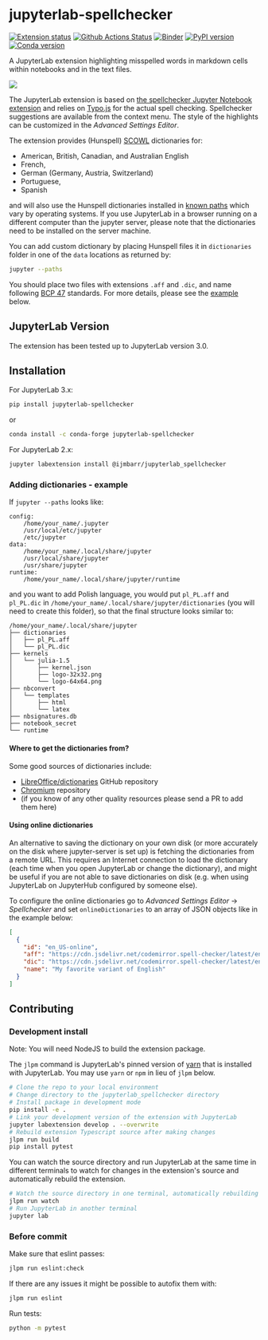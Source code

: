 # jupyterlab-spellchecker

[![Extension status](https://img.shields.io/badge/status-ready-success 'ready to be used')](https://jupyterlab-contrib.github.io/)
[![Github Actions Status](https://github.com/jupyterlab-contrib/spellchecker/workflows/Build/badge.svg)](https://github.com/jupyterlab-contrib/spellchecker/actions)
[![Binder](https://mybinder.org/badge_logo.svg)](https://mybinder.org/v2/gh/jupyterlab-contrib/spellchecker/master?urlpath=lab)
[![PyPI version](https://img.shields.io/pypi/v/jupyterlab-spellchecker.svg)](https://pypi.org/project/jupyterlab-spellchecker/)
[![Conda version](https://img.shields.io/conda/vn/conda-forge/jupyterlab-spellchecker.svg)](https://anaconda.org/conda-forge/jupyterlab-spellchecker)

A JupyterLab extension highlighting misspelled words in markdown cells within notebooks and in the text files.

![](https://raw.githubusercontent.com/jupyterlab-contrib/spellchecker/master/demo.gif)

The JupyterLab extension is based on [the spellchecker Jupyter Notebook extension](https://github.com/ipython-contrib/jupyter_contrib_nbextensions/tree/master/src/jupyter_contrib_nbextensions/nbextensions/spellchecker) and relies on [Typo.js](https://github.com/cfinke/Typo.js) for the actual spell checking.
Spellchecker suggestions are available from the context menu. The style of the highlights can be customized in the _Advanced Settings Editor_.

The extension provides (Hunspell) [SCOWL](http://wordlist.aspell.net/) dictionaries for:

- American, British, Canadian, and Australian English
- French,
- German (Germany, Austria, Switzerland)
- Portuguese,
- Spanish

and will also use the Hunspell dictionaries installed in [known paths](https://github.com/jupyterlab-contrib/spellchecker/search?q=OS_SPECIFIC_PATHS) which vary by operating systems.
If you use JupyterLab in a browser running on a different computer than the jupyter server, please note that the dictionaries need to be installed on the server machine.

You can add custom dictionary by placing Hunspell files it in `dictionaries` folder in one of the `data` locations as returned by:

```bash
jupyter --paths
```

You should place two files with extensions `.aff` and `.dic`, and name following [BCP 47](https://datatracker.ietf.org/doc/html/rfc5646#section-2.1) standards.
For more details, please see the [example](#adding-dictionaries---example) below.

## JupyterLab Version

The extension has been tested up to JupyterLab version 3.0.

## Installation

For JupyterLab 3.x:

```bash
pip install jupyterlab-spellchecker
```

or

```bash
conda install -c conda-forge jupyterlab-spellchecker
```

For JupyterLab 2.x:

```bash
jupyter labextension install @ijmbarr/jupyterlab_spellchecker
```

### Adding dictionaries - example

If `jupyter --paths` looks like:

```
config:
    /home/your_name/.jupyter
    /usr/local/etc/jupyter
    /etc/jupyter
data:
    /home/your_name/.local/share/jupyter
    /usr/local/share/jupyter
    /usr/share/jupyter
runtime:
    /home/your_name/.local/share/jupyter/runtime
```

and you want to add Polish language, you would put `pl_PL.aff` and `pl_PL.dic` in `/home/your_name/.local/share/jupyter/dictionaries` (you will need to create this folder), so that the final structure looks similar to:

```
/home/your_name/.local/share/jupyter
├── dictionaries
│   ├── pl_PL.aff
│   └── pl_PL.dic
├── kernels
│   └── julia-1.5
│       ├── kernel.json
│       ├── logo-32x32.png
│       └── logo-64x64.png
├── nbconvert
│   └── templates
│       ├── html
│       └── latex
├── nbsignatures.db
├── notebook_secret
└── runtime
```

#### Where to get the dictionaries from?

Some good sources of dictionaries include:

- [LibreOffice/dictionaries](https://github.com/LibreOffice/dictionaries) GitHub repository
- [Chromium](https://chromium.googlesource.com/chromium/deps/hunspell_dictionaries/+/master) repository
- (if you know of any other quality resources please send a PR to add them here)

#### Using online dictionaries

An alternative to saving the dictionary on your own disk (or more accurately on the disk where jupyter-server is set up)
is fetching the dictionaries from a remote URL. This requires an Internet connection to load the dictionary
(each time when you open JupyterLab or change the dictionary), and might be useful if you are not able
to save dictionaries on disk (e.g. when using JupyterLab on JupyterHub configured by someone else).

To configure the online dictionaries go to _Advanced Settings Editor_ → _Spellchecker_
and set `onlineDictionaries` to an array of JSON objects like in the example below:

```json
[
  {
    "id": "en_US-online",
    "aff": "https://cdn.jsdelivr.net/codemirror.spell-checker/latest/en_US.aff",
    "dic": "https://cdn.jsdelivr.net/codemirror.spell-checker/latest/en_US.dic",
    "name": "My favorite variant of English"
  }
]
```

## Contributing

### Development install

Note: You will need NodeJS to build the extension package.

The `jlpm` command is JupyterLab's pinned version of
[yarn](https://yarnpkg.com/) that is installed with JupyterLab. You may use
`yarn` or `npm` in lieu of `jlpm` below.

```bash
# Clone the repo to your local environment
# Change directory to the jupyterlab_spellchecker directory
# Install package in development mode
pip install -e .
# Link your development version of the extension with JupyterLab
jupyter labextension develop . --overwrite
# Rebuild extension Typescript source after making changes
jlpm run build
pip install pytest
```

You can watch the source directory and run JupyterLab at the same time in different terminals to watch for changes in the extension's source and automatically rebuild the extension.

```bash
# Watch the source directory in one terminal, automatically rebuilding when needed
jlpm run watch
# Run JupyterLab in another terminal
jupyter lab
```

### Before commit

Make sure that eslint passes:

```bash
jlpm run eslint:check
```

If there are any issues it might be possible to autofix them with:

```bash
jlpm run eslint
```

Run tests:

```bash
python -m pytest
```
